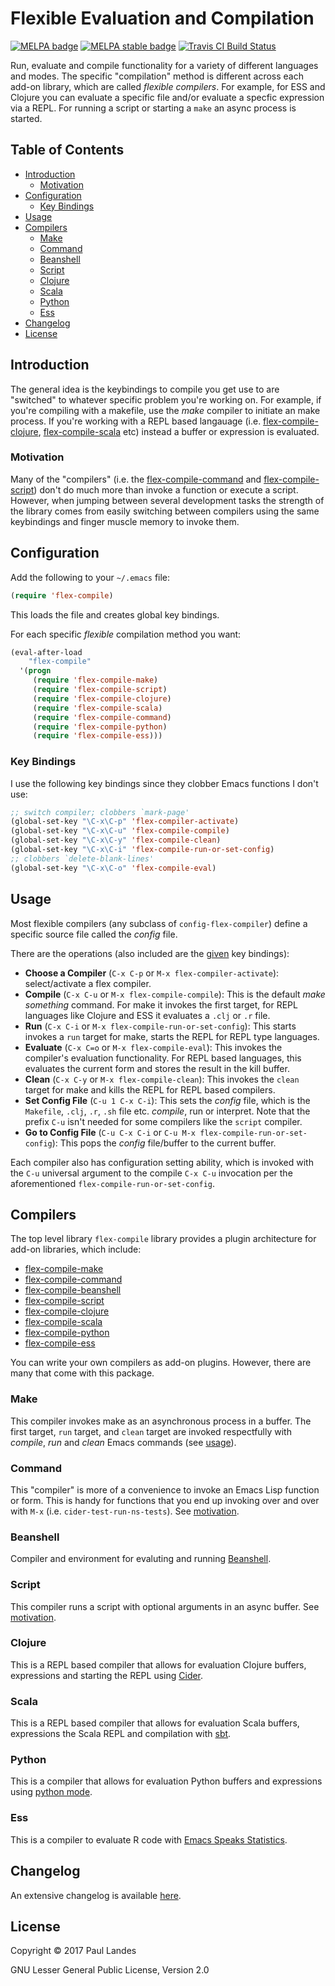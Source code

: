 # Flexible Evaluation and Compilation

[![MELPA badge][melpa-badge]][melpa-link]
[![MELPA stable badge][melpa-stable-badge]][melpa-stable-link]
[![Travis CI Build Status][travis-badge]][travis-link]

Run, evaluate and compile functionality for a variety of different languages
and modes.  The specific "compilation" method is different across each add-on
library, which are called *flexible compilers*.  For example, for ESS and
Clojure you can evaluate a specific file and/or evaluate a specfic expression
via a REPL.  For running a script or starting a `make` an async process is
started.


<!-- markdown-toc start - Don't edit this section. Run M-x markdown-toc-refresh-toc -->
## Table of Contents

- [Introduction](#introduction)
    - [Motivation](#motivation)
- [Configuration](#configuration)
    - [Key Bindings](#key-bindings)
- [Usage](#usage)
- [Compilers](#compilers)
    - [Make](#make)
    - [Command](#command)
    - [Beanshell](#beanshell)
    - [Script](#script)
    - [Clojure](#clojure)
    - [Scala](#scala)
    - [Python](#python)
    - [Ess](#ess)
- [Changelog](#changelog)
- [License](#license)

<!-- markdown-toc end -->

## Introduction

The general idea is the keybindings to compile you get use to are "switched" to
whatever specific problem you're working on.  For example, if you're compiling
with a makefile, use the *make* compiler to initiate an make process.  If
you're working with a REPL based langauage (i.e. [flex-compile-clojure],
[flex-compile-scala] etc) instead a buffer or expression is evaluated.


### Motivation

Many of the "compilers" (i.e. the [flex-compile-command] and
[flex-compile-script]) don't do much more than invoke a function or execute a
script.  However, when jumping between several development tasks the strength
of the library comes from easily switching between compilers using the same
keybindings and finger muscle memory to invoke them.


## Configuration

Add the following to your `~/.emacs` file:
```lisp
(require 'flex-compile)
```
This loads the file and creates global key bindings.

For each specific *flexible* compilation method you want:
```lisp
(eval-after-load
    "flex-compile"
  '(progn
     (require 'flex-compile-make)
     (require 'flex-compile-script)
     (require 'flex-compile-clojure)
     (require 'flex-compile-scala)
     (require 'flex-compile-command)
     (require 'flex-compile-python)
     (require 'flex-compile-ess)))
```

### Key Bindings

I use the following key bindings since they clobber Emacs functions I don't
use:
```lisp
;; switch compiler; clobbers `mark-page'
(global-set-key "\C-x\C-p" 'flex-compiler-activate)
(global-set-key "\C-x\C-u" 'flex-compile-compile)
(global-set-key "\C-x\C-y" 'flex-compile-clean)
(global-set-key "\C-x\C-i" 'flex-compile-run-or-set-config)
;; clobbers `delete-blank-lines'
(global-set-key "\C-x\C-o" 'flex-compile-eval)
```


## Usage

Most flexible compilers (any subclass of `config-flex-compiler`) define a
specific source file called the *config* file.

There are the operations (also included are the [given](#key-bindings) key
bindings):
* **Choose a Compiler** (`C-x C-p` or `M-x flex-compiler-activate`):
  select/activate a flex compiler.
* **Compile** (`C-x C-u` or `M-x flex-compile-compile`): This is the default
  *make something* command.  For make it invokes the first target, for REPL
  languages like Clojure and ESS it evaluates a `.clj` or `.r` file.
* **Run** (`C-x C-i` or `M-x flex-compile-run-or-set-config`): This starts
  invokes a `run` target for make, starts the REPL for REPL type languages.
* **Evaluate** (`C-x C=o` or `M-x flex-compile-eval`): This invokes the
  compiler's evaluation functionality.  For REPL based languages, this
  evaluates the current form and stores the result in the kill buffer.
* **Clean** (`C-x C-y` or `M-x flex-compile-clean`): This invokes the `clean`
  target for make and kills the REPL for REPL based compilers.
* **Set Config File** (`C-u 1 C-x C-i`): This sets the *config* file, which is
  the `Makefile`, `.clj`, `.r`, `.sh` file etc. *compile*, run or interpret.
  Note that the prefix `C-u` isn't needed for some compilers like the `script`
  compiler.
* **Go to Config File** (`C-u C-x C-i` or `C-u M-x
  flex-compile-run-or-set-config`): This pops the *config* file/buffer to the
  current buffer.

Each compiler also has configuration setting ability, which is invoked with the
`C-u` universal argument to the compile `C-x C-u` invocation per the
aforementioned `flex-compile-run-or-set-config`.


## Compilers

The top level library `flex-compile` library provides a plugin architecture for
add-on libraries, which include:
* [flex-compile-make]
* [flex-compile-command]
* [flex-compile-beanshell]
* [flex-compile-script]
* [flex-compile-clojure]
* [flex-compile-scala]
* [flex-compile-python]
* [flex-compile-ess]

You can write your own compilers as add-on plugins.  However, there are many
that come with this package.


### Make

This compiler invokes make as an asynchronous process in a buffer.  The first
target, `run` target, and `clean` target are invoked respectfully with
*compile*, *run* and *clean* Emacs commands (see [usage](#usage)).


### Command

This "compiler" is more of a convenience to invoke an Emacs Lisp function or
form.  This is handy for functions that you end up invoking over and over with
`M-x` (i.e. `cider-test-run-ns-tests`).  See [motivation](#motivation).

### Beanshell

Compiler and environment for evaluting and running [Beanshell].


### Script

This compiler runs a script with optional arguments in an async buffer.
See [motivation](#motivation).


### Clojure

This is a REPL based compiler that allows for evaluation Clojure buffers,
expressions and starting the REPL using [Cider].


### Scala

This is a REPL based compiler that allows for evaluation Scala buffers,
expressions the Scala REPL and compilation with [sbt].


### Python

This is a compiler that allows for evaluation Python buffers and expressions
using [python mode].


### Ess

This is a compiler to evaluate R code with [Emacs Speaks Statistics].


## Changelog

An extensive changelog is available [here](CHANGELOG.md).


## License

Copyright © 2017 Paul Landes

GNU Lesser General Public License, Version 2.0


<!-- links -->
[flex-compile-make]: #make
[flex-compile-command]: #command
[flex-compile-beanshell]: #beanshell
[flex-compile-script]: #script
[flex-compile-maven]: #maven
[flex-compile-clojure]: #clojure
[flex-compile-scala]: #scala
[flex-compile-python]: #python
[flex-compile-ess]: #ess

[Beanshell]: http://www.beanshell.org
[Cider]: https://github.com/clojure-emacs/cider
[sbt]: http://www.scala-sbt.org
[python mode]: https://github.com/fgallina/python.el
[Emacs Speaks Statistics]: https://ess.r-project.org

[melpa-link]: https://melpa.org/#/flex-compile
[melpa-stable-link]: https://stable.melpa.org/#/flex-compile
[melpa-badge]: https://melpa.org/packages/flex-compile-badge.svg
[melpa-stable-badge]: https://stable.melpa.org/packages/flex-compile-badge.svg
[travis-link]: https://travis-ci.org/plandes/flex-compile
[travis-badge]: https://travis-ci.org/plandes/flex-compile.svg?branch=master
